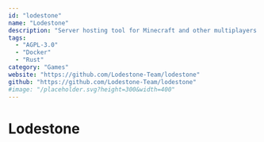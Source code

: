 ```yaml
---
id: "lodestone"
name: "Lodestone"
description: "Server hosting tool for Minecraft and other multiplayers."
tags:
  - "AGPL-3.0"
  - "Docker"
  - "Rust"
category: "Games"
website: "https://github.com/Lodestone-Team/lodestone"
github: "https://github.com/Lodestone-Team/lodestone"
#image: "/placeholder.svg?height=300&width=400"
---
```


# Lodestone
